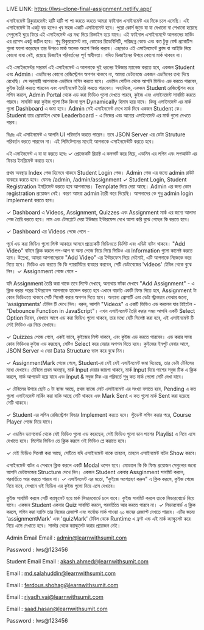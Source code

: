 LIVE LINK: https://lws-clone-final-assignment.netlify.app/

এসাইনমেন্ট রিকুয়ারমেন্ট:
হাটি হাটি পা পা করতে করতে আমরা ফাইনাল এসাইনমেন্ট এর দিকে চলে এসেছি। এই এসাইনমেন্ট টা একটু বড় হলেও খুব সহজ একটি এসাইনমেন্ট হবে। পুরো কোর্স জুড়ে যা যা দেখানো বা শেখানো হয়েছে সেগুলোই ঘুরে ফিরে এই এসাইনমেন্ট এর মধ্য দিয়ে রিভাইস হয়ে যাবে। এই ফাইনাল এসাইনমেন্টে আপনাদের মার্কিং এর প্রসেস একটু জটিল হবে। শুধু রিকুয়ারমেন্ট নয়, কোডের রিডেবিলিটি, পরিচ্ছন্ন কোড এবং কত টুকু বেস্ট প্র্যাকটিস গুলো ফলো করেছেন তার উপরও মার্ক অনেক অংশে নির্ভর করবে। এছাড়াও এই এসাইনমেন্টে ক্লাস বা আইডি নিয়ে কোনো বাধা নেই, রয়েছে ডিজাইন পরিবর্তনের পূর্ণ স্বাধীনতা। যদিও ডিজাইনের উপরে কোনো মার্ক থাকবে না।

এই এসাইনমেন্টর সারমর্ম
এই এসাইনমেন্ট এ আপনাকে দুই ধরনের ইউজার ম্যানেজ করতে হবে, একজন Student এবং Admin। এডমিনের কোনো রেজিস্ট্রেশন অপশন থাকবে না, আমরা ডেটাবেজে একজন এডমিনের তথ্য দিয়ে রেখেছি। সে অনুযায়ী আপনাকে এডমিনে লগিন করতে হবে। এডমিন পোর্টাল থেকে আপনি ভিডিও এড করতে পারবেন, কুইজ তৈরি করতে পারবেন এবং এসাইনমেন্ট তৈরি করতে পারবেন। অন্যদিকে, একজন Student রেজিস্ট্রেশন করে লগিন করলে, Admin Portal থেকে এড করা ভিডিও গুলো দেখতে পারবে, কুইজ এবং এসাইনমেন্ট সাবমিট করতে পারবে। সাবমিট করা কুইজ গুলো ঠিক কিংবা ভূল Dynamically হিসাব হয়ে যাবে। কিন্তু এসাইনমেন্ট এর মার্ক গুলো Dashboard এ জমা হবে। Admin সেই এসাইনমেন্ট দেখে মার্ক দিবে একজন Student কে। Student তার প্রোফাইল থেকে Leaderboard - এ নিজের এবং অন্যের এসাইনমেন্ট এর মার্ক গুলো দেখতে পারব।

বিঃদ্রঃ এই এসাইনমেন্ট এ আপনি UI পরিবর্তন করতে পারেন। তবে JSON Server এর ডেটা Struture পরিবর্তন করতে পারবেন না। এই লিমিটেশনের মধ্যেই আপনাকে এসাইনমেন্টটি করতে হবে।

এই এসাইনমেন্ট এ যা যা করতে হবেঃ
✓ প্রোজেকটি রিয়াক্ট এ কনভার্ট করে নিয়ে, এডমিন এর লগিন এবং লগআউট এর ফিচার ইমপ্লিমেন্ট করতে হবে।

প্রথম অবস্থায় Index পেজ হিসেবে থাকবে Student Login পেজ।
Admin পেজ এর জন্যে admin রাউট ব্যবহার করতে হবে। যেমনঃ /admin, /admin/assignment
✓ Student Login, Student Registration ইমপ্লিমেন্ট করতে হবে আপনাদের। Template দিয়ে দেয়া আছে। Admin এর জন্য কোন registration প্রয়োজন নেই। কারণ আমরা admin তৈরী করে দিয়েছি। আপনাদের কে শুধু admin login implement করতে হবে।

✓ Dashboard এ Videos, Assignment, Quizzes এবং Assignment মার্ক এর জন্যে আলাদা পেজ তৈরি করতে হবে। নাম এবং টেমপ্লেটে দেয়া ইউজার ইন্টারফেস দেখে আশা করি বুঝে গেছেন কি করতে হবে।

✓ Dashboard এর Videos পেজে গেলে -

পূর্বে এড করা ভিডিও গুলো লিস্ট আকারে আসবে
প্রত্যেকটি ভিডিওতে ডিলিট এবং এডিট বাটন থাকবে।
"Add Video" বাটনে ক্লিক করলে পপ-আপ বা অন্য পেজে নিয়ে গিয়ে ভিডিও এর Information গুলো কালেক্ট করতে হবে। উল্লেখ্য, আমরা আপনাদেরকে "Add Video" এর ইন্টারফেস দিয়ে দেইনাই, এটি আপনাকে নিজেকে করে নিতে হবে।
ভিডিও এড করতে কি কি প্যারামিটার ব্যবহার করবেন, সেটি ডেটাবেজের 'videos' টেবিল থেকে বুঝে নিন।
✓ Assignment পেজে গেলে -

যদি Assignment তৈরি করা থাকে তবে লিস্টে দেখাবে, অন্যথায় ফাঁকা দেখাবে
"Add Assignment" - এ ক্লিক করার পরের ইন্টারফেস আপনাকে হ্যান্ডেল করতে হবে
এখানে বাড়তি একটি ফিল্ড দিতে হবে, Assignment টা কোন ভিডিওতে থাকবে সেটি সিলেক্ট করার অপশন দিতে হবে।
অন্যান্য প্রোপার্টি এবং ডেটা স্ট্রাকচার বোঝার জন্যে, 'assignments' টেবিল টি দেখে নিন।
ধরুন, আপনি "Videos" এ একটি ভিডিও এড করলেন যার টাইটেল - "Debounce Function in JavaScript"। এখন এসাইনমেন্ট তৈরি করার সময় আপনি একটি Select Option দিবেন, যেখানে আগে এড করা ভিডিও গুলো থাকবে, তার মধ্যে যেটি সিলেক্ট করা হবে, এই এসাইনমেন্ট টি সেই ভিডিও এর নিচে দেখাবে।

✓ Quizzes পেজে গেলে, একই ভাবে, কুইজের লিস্ট থাকবে, এবং কুইজ এড করতে পারবেন। এড করার সময় কোন ভিডিওর কুইজ এড করছেন, সেটিও Select করে দেয়ার অপশন দিতে হবে। কুইজের ইনপুট নেবার আগে, JSON Server এ দেয়া Data Structure ভাল করে বুঝে নিন।

✓ AssignmentMark পেজে গেলে, Student-রা যেই যেই এসাইনমেন্ট জমা দিয়েছে, তার ডেটা টেবিলের মধ্যে দেখাবে। টেবিলে প্রথম অবস্থায়, মার্ক Input দেয়ার জায়গা থাকবে, মার্ক Input দিয়ে পাশের সবুজ টিক এ ক্লিক করলে, মার্ক আপডেট হয়ে যাবে এবং Input & সবুজ টিক এর পরিবর্তে শুধু কত মার্ক পেলো সেটি দেখা যাবে।

✓ টেবিলের উপরে ছোট ৩ টা ব্যাজ আছে, প্রথম ব্যাজে মোট এসাইনমেন্ট এর সংখ্যা বসাতে হবে, Pending এ কত গুলো এসাইনমেন্ট মার্কিং করা বাকি আছে সেটি থাকবে এবং Mark Sent এ কত গুলো মার্ক Sent করা হয়েছে সেটি থাকবে।

✓ Student এর লগিন রেজিস্ট্রেশন ফিচার Implement করতে হবে। স্টুডেন্ট লগিন করার পরে, Course Player পেজে নিয়ে যাবে।

✓ এডমিন ড্যাশবোর্ড থেকে যেই ভিডিও গুলো এড করেছেন, সেই ভিডিও গুলো ডান পাশের Playlist এ নিয়ে এসে দেখাতে হবে। লিস্টের ভিডিও তে ক্লিক করলে ওই ভিডিও প্লে করাতে হবে।

✓ যেই ভিডিও সিলেক্ট করা আছে, সেটিতে যদি এসাইনমেন্ট থাকে তাহলে, তাহলে এসাইনমেন্ট বাটন Show করবে।

এসাইনমেন্ট বাটন এ সেখানে ক্লিক করলে একটি Modal ওপেন হবে।
মোডালে কি কি ফিল্ড প্রয়োজন সেগুলোর জন্যে আপনি ডেটাবেজের Structure দেখে নিন।
একজন Student একবার Assginment সাবমিট করলে, পরবর্তিতে আর করতে পারবে না।
✓ এসাইনমেন্ট এর মতো, "কুইজে অংশগ্রহণ করুন" এ ক্লিক করলে, কুইজ পেজে নিয়ে যাবে, সেখানে ওই ভিডিও এর কুইজ গুলো নিয়ে এসে দেখাবে।

কুইজ সাবমিট করলে সেটি ক্যাল্কুলেট হয়ে মার্ক লিডারবোর্ডে চলে যাবে।
কুইজ সাবমিট করলে তাকে লিডারবোর্ডে নিয়ে যাবে।
একজন Student একবার Quiz সাবমিট করলে, পরবর্তিতে আর করতে পারবে না।
✓ লিডারবোর্ড এ ক্লিক করলে, লগিন করা ব্যাক্তি তার নিজের রেজাল্ট এবং সর্বোচ্চ মার্ক পাওয়া ২০ জনের রেজাল্ট দেখতে পারবে। এটির জন্যে 'assignmentMark' এবং 'quizMark' টেবিল থেকে Runtime এ ফ্রন্ট এন্ড এই মার্ক ক্যাল্কুলেট করে নিয়ে এসে দেখাতে হবে। সার্ভার থেকে ক্যাল্কুলেট করার প্রয়োজন নেই।

Admin Email
Email : admin@learnwithsumit.com

Password : lws@123456

Student Email
Email : akash.ahmed@learnwithsumit.com

Email : md.salahuddin@learnwithsumit.com

Email : ferdous.shohag@learnwithsumit.com

Email : riyadh.vai@learnwithsumit.com

Email : saad.hasan@learnwithsumit.com

Password : lws@123456
